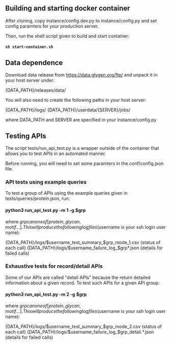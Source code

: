 ## Building and starting docker container

After cloning, copy instance/config.dev.py to instance/config.py 
and set config paramters for your production server.

Then, run the shell script given to build and start container:

#### `sh start-container.sh`


## Data dependence
Download data release from https://data.glygen.org/ftp/ and unpack it in 
your host server under:

{DATA_PATH}/releases/data/ 

You will also need to create the following paths in your host server:


{DATA_PATH}/logs/
{DATA_PATH}/userdata/{SERVER}/jobs/

where DATA_PATH and SERVER are specified in your instance/config.py


## Testing APIs
The script tests/run_api_test.py is a wrapper outside of the container 
that allows you to test APIs in an automated manner. 

Before running, you will need to set some paramters in the 
conf/config.json file.

### API tests using example queries
To test a group of APIs using the example queries given in 
tests/queries/protein.json, run:

#### python3 run_api_test.py -m 1 -g $grp

where $grp can one of [protein, glycan, motif ...]. This will produce 
the following log files ($username is your ssh login user name):

{DATA_PATH}/logs/$username_test_summary_$grp_mode_1.csv (status of each call)
{DATA_PATH}/logs/$username_failure_log_$grp*.json (details for failed calls)


### Exhaustive tests for record/detail APIs
Some of our APIs are called "detail APIs" because the return detailed
information about a given record. To test such APIs for a given API group:

#### python3 run_api_test.py -m 2 -g $grp

where $grp can one of [protein, glycan, motif ...]. This will produce 
the following log files ($username is your ssh login user name):

{DATA_PATH}/logs/$username_test_summary_$grp_mode_2.csv (status of each call)
{DATA_PATH}/logs/$username_failure_log_$grp_detail.*.json (details for failed calls)




